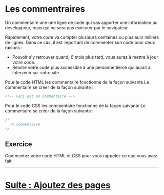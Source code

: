 # Les commentraires

Un commentaire une une ligne de code qui vas apporter une information au développeur, mais qui ne sera pas exécuter par le navigateur 

Rapidement, votre code va compter plusieurs centaines ou plusieurs milliers de lignes. Dans ce cas, il est important de commenter son code pour deux raisons :

- Pouvoir s'y retrouver quand, 6 mois plus tard, vous aurez à mettre à jour votre code.
- Rendre votre code plus accessible à une personne tierce qui aurait à intervenir sur votre site.

Pour le code HTML les commentaire fonctionne de la façon suivante
Le commentaire se créer de la façon suivante :

  ````html
<!-- Ceci est un commentaire -->
  ````

Pour le code CSS les commentaire fonctionne de la façon suivante
Le commentaire se créer de la façon suivante :

  ````css
/*
	un commentaire
*/
````
  
 ## Exercice 
  Commentez votre code HTML et CSS pour vous rappelez ce que vous avez fait

---

# [Suite : Ajoutez des pages](PAGE2.md)
